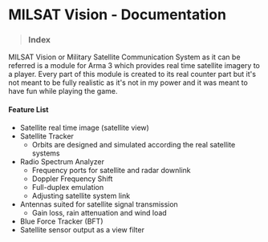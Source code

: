 # MILSAT Vision - Documentation
> ### Index

MILSAT Vision or Military Satellite Communication System as it can be referred is a module for Arma 3 which provides real time satellite imagery to a player. Every part of this module is created to its real counter part but it's not meant to be fully realistic as it's not in my power and it was meant to have fun while playing the game.

#### Feature List
- Satellite real time image (satellite view)
- Satellite Tracker 
  - Orbits are designed and simulated according the real satellite systems
- Radio Spectrum Analyzer
  - Frequency ports for satellite and radar downlink
  - Doppler Frequency Shift
  - Full-duplex emulation
  - Adjusting satellite system link
- Antennas suited for satellite signal transmission 
  - Gain loss, rain attenuation and wind load
- Blue Force Tracker (BFT)
- Satellite sensor output as a view filter
